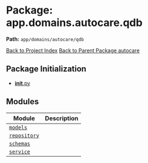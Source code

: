 # Package: app.domains.autocare.qdb

**Path:** `app/domains/autocare/qdb`

[Back to Project Index](../../../../../index.md)
[Back to Parent Package autocare](../index.md)

## Package Initialization
- [__init__.py](init.md)

## Modules

| Module | Description |
| --- | --- |
| [`models`](models.md) |  |
| [`repository`](repository.md) |  |
| [`schemas`](schemas.md) |  |
| [`service`](service.md) |  |
